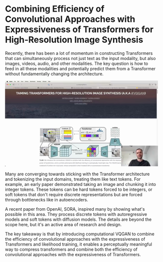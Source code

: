 #  Combining Efficiency of Convolutional Approaches with Expressiveness of Transformers for High-Resolution Image Synthesis

Recently, there has been a lot of momentum in constructing Transformers that can simultaneously process not just text as the input modality, but also images, videos, audio, and other modalities. The key question is how to feed in all these modalities and potentially predict them from a Transformer without fundamentally changing the architecture.

<img src="06658.jpg"/>

Many are converging towards sticking with the Transformer architecture and tokenizing the input domains, treating them like text tokens. For example, an early paper demonstrated taking an image and chunking it into integer tokens. These tokens can be hard tokens forced to be integers, or soft tokens that don't require discrete representations but are forced through bottlenecks like in autoencoders.

A recent paper from OpenAI, SORA, inspired many by showing what's possible in this area. They process discrete tokens with autoregressive models and soft tokens with diffusion models. The details are beyond the scope here, but it's an active area of research and design.

The key takeaway is that by introducing computational VQGAN to combine the efficiency of convolutional approaches with the expressiveness of Transformers and likelihood training, it enables a perceptually meaningful way to compress transformers and combine both the efficiency of convolutional approaches with the expressiveness of Transformers.
